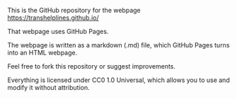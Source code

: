 This is the GitHub repository for the webpage https://transhelplines.github.io/

That webpage uses GitHub Pages. 

The webpage is written as a markdown (.md) file, which GitHub Pages turns into an HTML webpage. 

Feel free to fork this repository or suggest improvements. 

Everything is licensed under CC0 1.0 Universal, which allows you to use and modify it without attribution.
